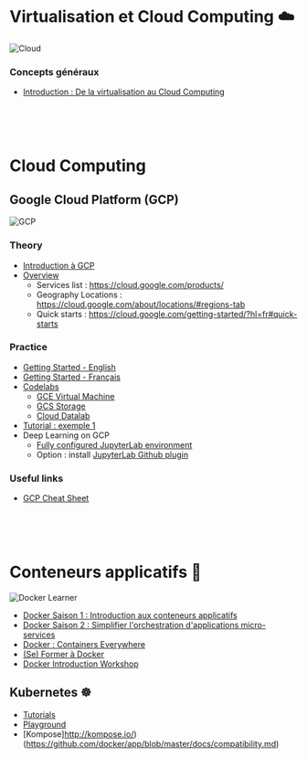 # Virtualisation et Cloud Computing :cloud:

![Cloud](https://pbs.twimg.com/media/BxB3k23IIAAEwOk.png)

### Concepts généraux
- [Introduction : De la virtualisation au Cloud Computing](https://yogeek.github.io/enseignement/Introduction_Virtualisation_CloudComputing/)  

<br />
<br />
<br />

# Cloud Computing

## Google Cloud Platform (GCP)

![GCP](https://www.cloudhealthtech.com/sites/default/files/logo-gcp_350px.png)

### Theory
- [Introduction à GCP](Introduction_GoogleCloudPlatform/GCP_Introduction_ISAE_2018.pdf?raw=true)
- [Overview](https://cloud.google.com/docs/overview/)
  - Services list : https://cloud.google.com/products/
  - Geography Locations : https://cloud.google.com/about/locations/#regions-tab
  - Quick starts : https://cloud.google.com/getting-started/?hl=fr#quick-starts

### Practice

- [Getting Started - English](https://cloud.google.com/getting-started/) 
- [Getting Started - Français](https://cloud.google.com/getting-started/?hl=fr)
- [Codelabs](https://codelabs.developers.google.com/)
  - [GCE Virtual Machine](https://codelabs.developers.google.com/codelabs/cloud-create-a-vm)
  - [GCS Storage](https://codelabs.developers.google.com/codelabs/es003l-storage)
  - [Cloud Datalab](https://codelabs.developers.google.com/codelabs/cpb100-datalab)
- [Tutorial : exemple 1](http://cs231n.github.io/gce-tutorial/)
- Deep Learning on GCP
  - [Fully configured JupyterLab environment](https://cloud.google.com/deep-learning-vm/docs/)
  - Option : install [JupyterLab Github plugin](https://github.com/jupyterlab/jupyterlab-git)

### Useful links
- [GCP Cheat Sheet](https://drive.google.com/open?id=1OkFbizpnc_iyzcApqRrqsNtUVazKJDtCyH5vw3352xM)

<br />
<br />
<br />

# Conteneurs applicatifs :whale:

![Docker Learner](img/docker-learner.png?raw=true)

- [Docker Saison 1 : Introduction aux conteneurs applicatifs](https://slides.com/guillaumedupin/docker-2-2)
- [Docker Saison 2 : Simplifier l'orchestration d'applications micro-services](https://slides.com/guillaumedupin/docker-2-2-3)
- [Docker : Containers Everywhere](https://slides.com/guillaumedupin/docker-2-2-4)
- [(Se) Former à Docker](https://slides.com/guillaumedupin/docker-2-2-4-7)
- [Docker Introduction Workshop](https://slides.com/guillaumedupin/docker-2-2-7)

## Kubernetes :wheel_of_dharma:

- [Tutorials](https://kubernetes.io/docs/tutorials/)
- [Playground](https://labs.play-with-k8s.com/)
- [Kompose]http://kompose.io/)
(https://github.com/docker/app/blob/master/docs/compatibility.md)

